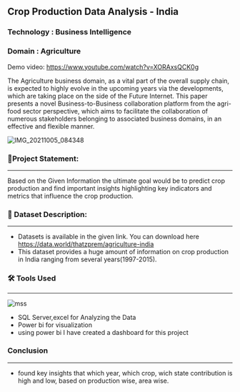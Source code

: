 ##  Crop Production Data Analysis - India
### Technology : Business Intelligence
### Domain : Agriculture

Demo video: https://www.youtube.com/watch?v=XORAxsQCK0g

The Agriculture business domain, as a vital part of the overall supply chain, is expected 
to highly evolve in the upcoming years via the developments, which are taking place on 
the side of the Future Internet. This paper presents a novel Business-to-Business 
collaboration platform from the agri-food sector perspective, which aims to facilitate the 
collaboration of numerous stakeholders belonging to associated business domains, in an 
effective and flexible manner.

![IMG_20211005_084348](https://user-images.githubusercontent.com/79318960/138582289-54be5e0c-6233-4411-a5e8-a562a70dbbb7.JPG)

### 📝Project Statement:
__________________________________

Based on the Given  Information the ultimate goal would be to predict crop 
production and find important insights highlighting key indicators and metrics that 
influence the crop production.

 
 ### 📌 Dataset Description:
 ___________________________________
 
  - Datasets is available in the given link. You can download here https://data.world/thatzprem/agriculture-india 
  - This dataset provides a huge amount of information on crop production in India ranging 
    from several years(1997-2015).
  
 ### 🛠 Tools Used
 _________________

 ![mss](https://user-images.githubusercontent.com/79318960/137679658-83858a89-2c34-456b-b789-e7d3f63423f5.png)
 
 - SQL Server,excel  for Analyzing the Data
 - Power bi for visualization
 - using power bi I have created a dashboard for this project

### Conclusion 
__________________________________
- found key insights that  which year, which crop, wich state contribution is high and low, based on production wise, area wise.
 
 

 





 
















 


 



 

